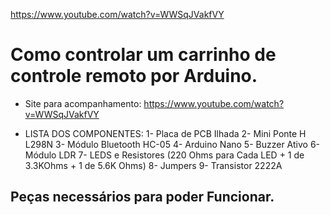 https://www.youtube.com/watch?v=WWSqJVakfVY

# Como controlar um carrinho de controle remoto por Arduino.

- Site para acompanhamento: https://www.youtube.com/watch?v=WWSqJVakfVY

- LISTA DOS COMPONENTES:
  1- Placa de PCB Ilhada
  2- Mini Ponte H L298N
  3- Módulo Bluetooth HC-05
  4- Arduino Nano
  5- Buzzer Ativo
  6- Módulo LDR
  7- LEDS e Resistores (220 Ohms para Cada LED + 1 de 3.3KOhms + 1 de 5.6K Ohms)
  8- Jumpers
  9- Transistor 2222A

## Peças necessários para poder Funcionar.

